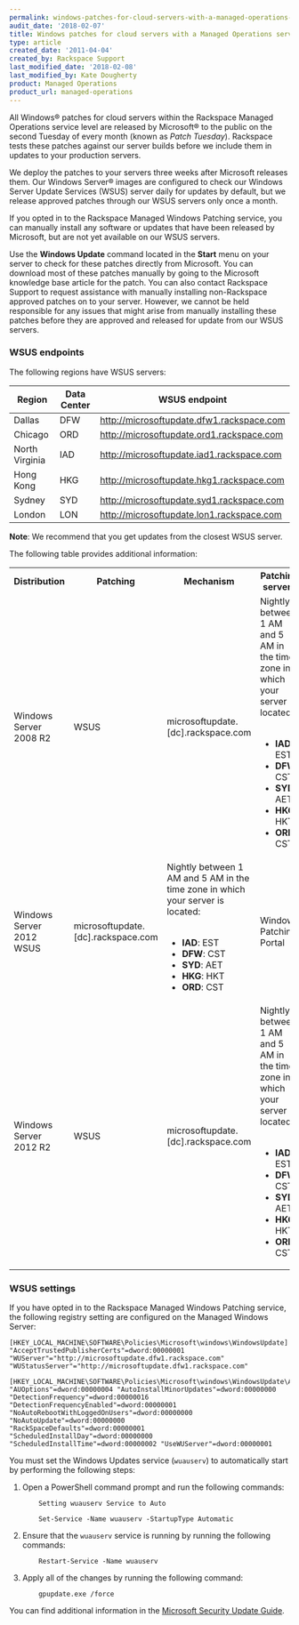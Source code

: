 ```yaml
---
permalink: windows-patches-for-cloud-servers-with-a-managed-operations-service-level/
audit_date: '2018-02-07'
title: Windows patches for cloud servers with a Managed Operations service level
type: article
created_date: '2011-04-04'
created_by: Rackspace Support
last_modified_date: '2018-02-08'
last_modified_by: Kate Dougherty
product: Managed Operations
product_url: managed-operations
---
```


All Windows&reg; patches for cloud servers within the Rackspace Managed
Operations service level are released by Microsoft&reg; to the public on the
second Tuesday of every month (known as _Patch Tuesday_). Rackspace tests
these patches against our server builds before we include them in updates to
your production servers.

We deploy the patches to your servers three weeks after Microsoft releases
them. Our Windows Server&reg; images are configured to check our Windows Server
Update Services (WSUS) server daily for updates by default, but we release
approved patches through our WSUS servers only once a month.

If you opted in to the Rackspace Managed Windows Patching service, you can
manually install any software or updates that have been released by Microsoft,
but are not yet available on our WSUS servers.

Use the **Windows Update** command located in the **Start** menu on your
server to check for these patches directly from Microsoft. You can download
most of these patches manually by going to the Microsoft knowledge base
article for the patch. You can also contact Rackspace Support to request
assistance with manually installing non-Rackspace approved patches on to your
server. However, we cannot be held responsible for any issues that might arise
from manually installing these patches before they are approved and released
for update from our WSUS servers.

### WSUS endpoints

The following regions have WSUS servers:

| Region | Data Center | WSUS endpoint |
| ------ | ----------- | ------------- |
| Dallas | DFW	 | http://microsoftupdate.dfw1.rackspace.com |
| Chicago	 | ORD | http://microsoftupdate.ord1.rackspace.com |
| North Virginia | IAD | http://microsoftupdate.iad1.rackspace.com |
| Hong Kong | HKG | http://microsoftupdate.hkg1.rackspace.com |
| Sydney | SYD | http://microsoftupdate.syd1.rackspace.com |
| London | LON | http://microsoftupdate.lon1.rackspace.com |

**Note**: We recommend that you get updates from the closest WSUS server.

The following table provides additional information:

<table>
  <tr>
    <th>Distribution</th>
    <th>Patching</th>
    <th>Mechanism</th>
    <th>Patching servers</th>
    <th>Frequency</th>
  </tr>
  <tr>
    <td>Windows Server 2008 R2</td>
    <td>WSUS</td>
    <td>microsoftupdate.[dc].rackspace.com</td>
    <td>
      Nightly between 1 AM and 5 AM in the time zone in which your server is located:<br>
      <ul>
	<br />
	<li><strong>IAD</strong>: EST</li>
        <li><strong>DFW</strong>: CST</li>
        <li><strong>SYD</strong>: AET</li>
        <li><strong>HKG</strong>: HKT</li>
        <li><strong>ORD</strong>: CST</li>
      </ul>
    </td>
    <td>Windows Patching Portal</td>
  </tr>
  <tr>
    <td>Windows Server 2012 WSUS</td>
    <td>microsoftupdate.[dc].rackspace.com</td>
    <td>
      Nightly between 1 AM and 5 AM in the time zone in which your server is located:<br>
      <ul>
	<br />
        <li><strong>IAD</strong>: EST</li>
        <li><strong>DFW</strong>: CST</li>
        <li><strong>SYD</strong>: AET</li>
        <li><strong>HKG</strong>: HKT</li>
        <li><strong>ORD</strong>: CST</li>
      </ul>
    </td>
    <td>Windows Patching Portal</td>
    <td></td>
  </tr>
  <tr>
    <td>Windows Server 2012 R2</td>
    <td>WSUS</td>
    <td>microsoftupdate.[dc].rackspace.com</td>
    <td>
      Nightly between 1 AM and 5 AM in the time zone in which your server is located:<br>
      <ul>
	<br />
        <li><strong>IAD</strong>: EST</li>
        <li><strong>DFW</strong>: CST</li>
        <li><strong>SYD</strong>: AET</li>
        <li><strong>HKG</strong>: HKT</li>
        <li><strong>ORD</strong>: CST</li>
      </ul>
    </td>
    <td>Windows Patching Portal</td>
  </tr>
</table>

### WSUS settings

If you have opted in to the Rackspace Managed Windows Patching service, the
following registry setting are configured on the Managed Windows Server:

    [HKEY_LOCAL_MACHINE\SOFTWARE\Policies\Microsoft\windows\WindowsUpdate]
    "AcceptTrustedPublisherCerts"=dword:00000001
    "WUServer"="http://microsoftupdate.dfw1.rackspace.com"
    "WUStatusServer"="http://microsoftupdate.dfw1.rackspace.com"

    [HKEY_LOCAL_MACHINE\SOFTWARE\Policies\Microsoft\windows\WindowsUpdate\AU]
    "AUOptions"=dword:00000004 "AutoInstallMinorUpdates"=dword:00000000
    "DetectionFrequency"=dword:00000016 "DetectionFrequencyEnabled"=dword:00000001
    "NoAutoRebootWithLoggedOnUsers"=dword:00000000 "NoAutoUpdate"=dword:00000000
    "RackSpaceDefaults"=dword:00000001
    "ScheduledInstallDay"=dword:00000000
    "ScheduledInstallTime"=dword:00000002 "UseWUServer"=dword:00000001

You must set the Windows Updates service (`wuauserv`) to automatically start
by performing the following steps:

1.	Open a PowerShell command prompt and run the following commands:

		    Setting wuauserv Service to Auto

		    Set-Service -Name wuauserv -StartupType Automatic

2.	Ensure that the `wuauserv` service is running by running the following
    commands:

		    Restart-Service -Name wuauserv

3.	Apply all of the changes by running the following command:

		    gpupdate.exe /force

You can find additional information in the [Microsoft Security Update
Guide](https://portal.msrc.microsoft.com/en-us/).

